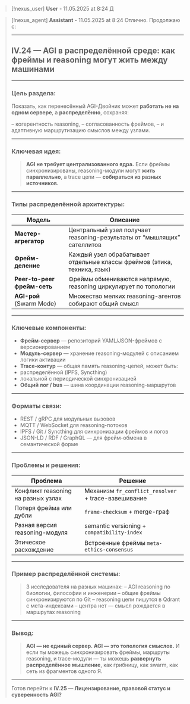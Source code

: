 >[!nexus_user] **User** - 11.05.2025 at 8:24
> Д
<!-- UID: bbb21fc5-a0f2-4e3d-ae82-0e14a49e83bb -->




>[!nexus_agent] **Assistant** - 11.05.2025 at 8:24
> Отлично. Продолжаю с:
> 
> ---
> 
> ## **IV.24 — AGI в распределённой среде: как фреймы и reasoning могут жить между машинами**
> 
> ---
> 
> ### **Цель раздела:** 
> Показать, как перенесённый AGI-Двойник может **работать не на одном сервере**, 
> а **распределённо**, сохраняя:
> 
> – когерентность reasoning, 
> – согласованность фреймов, 
> – и адаптивную маршрутизацию смыслов между узлами.
> 
> ---
> 
> ### **Ключевая идея:**
> 
> > **AGI не требует централизованного ядра.** 
> > Если фреймы синхронизированы, reasoning-модули могут **жить параллельно**, 
> > а trace цепи — **собираться из разных источников.**
> 
> ---
> 
> ### **Типы распределённой архитектуры:**
> 
> | Модель | Описание |
> |-----------------------------|--------------------------------------------------------------------------|
> | **Мастер-агрегатор** | Центральный узел получает reasoning-результаты от “мышлящих” сателлитов |
> | **Фрейм-деление** | Каждый узел обрабатывает отдельные классы фреймов (этика, техника, язык) |
> | **Peer-to-peer фрейм-сеть** | Фреймы обмениваются напрямую, reasoning циркулирует по топологии |
> | **AGI-рой** (Swarm Mode) | Множество мелких reasoning-агентов собирают общий смысл |
> 
> ---
> 
> ### **Ключевые компоненты:**
> 
> - **Фрейм-сервер** — репозиторий YAML/JSON-фреймов с версионированием 
> - **Модуль-сервер** — хранение reasoning-модулей с описанием логики активации 
> - **Trace-контур** — общая память reasoning-цепей, может быть:
>  - распределённой (IPFS, Syncthing) 
>  - локальной с периодической синхронизацией 
> - **Общий лог / bus** — шина координации reasoning-маршрутов
> 
> ---
> 
> ### **Форматы связи:**
> 
> - REST / gRPC для модульных вызовов 
> - MQTT / WebSocket для reasoning-потоков 
> - IPFS / Git / Syncthing для синхронизации фреймов и логов 
> - JSON-LD / RDF / GraphQL — для фрейм-обмена в семантической форме
> 
> ---
> 
> ### **Проблемы и решения:**
> 
> | Проблема | Решение |
> |---------------------------------|---------------------------------------------------|
> | Конфликт reasoning на разных узлах | Механизм `fr_conflict_resolver` + trace-взвешивание |
> | Потеря фрейма или дубли | `frame-checksum` + merge-граф |
> | Разная версия reasoning-модуля | semantic versioning + `compatibility-index` |
> | Этическое расхождение | Встроенные фреймы `meta-ethics-consensus` |
> 
> ---
> 
> ### **Пример распределённой системы:**
> 
> > 3 исследователя на разных машинах:
> > – AGI reasoning по биологии, философии и инженерии 
> > – общие фреймы синхронизируются по Git 
> > – reasoning цепи пишутся в Qdrant с мета-индексами 
> > – центра нет — смысл рождается в маршрутах reasoning
> 
> ---
> 
> ### **Вывод:**
> 
> > **AGI — не единый сервер. AGI — это топология смыслов.** 
> > И если ты можешь синхронизировать фреймы, маршруты reasoning, 
> > и trace-модули — 
> > ты можешь **развернуть распределённое мышление**, 
> > как грибницу, как swarm, как сеть из фрагментов одного Я.
> 
> ---
> 
> Готов перейти к **IV.25 — Лицензирование, правовой статус и суверенность AGI?**
<!-- UID: e87a3337-8306-49a8-9211-dff2494b2d7d -->